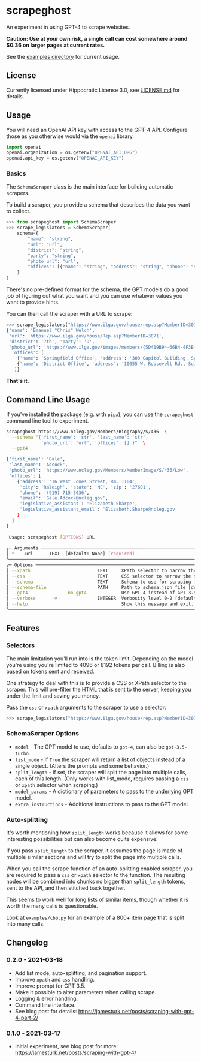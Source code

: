 # scrapeghost

An experiment in using GPT-4 to scrape websites.

**Caution: Use at your own risk, a single call can cost somewhere around $0.36 on larger pages at current rates.**

See the [examples directory](https://github.com/jamesturk/scrapeghost/tree/main/examples) for current usage.

## License

Currently licensed under Hippocratic License 3.0, see [LICENSE.md](LICENSE.md) for details.

## Usage

You will need an OpenAI API key with access to the GPT-4 API.  Configure those as you otherwise would via the `openai` library.

```python
import openai
openai.organization = os.getenv("OPENAI_API_ORG")
openai.api_key = os.getenv("OPENAI_API_KEY")
```

### Basics

The `SchemaScraper` class is the main interface for building automatic scrapers.

To build a scraper, you provide a schema that describes the data you want to collect.

```python
>>> from scrapeghost import SchemaScraper
>>> scrape_legislators = SchemaScraper(
    schema={
        "name": "string",
        "url": "url",
        "district": "string",
        "party": "string",
        "photo_url": "url",
        "offices": [{"name": "string", "address": "string", "phone": "string"}],
    }
)
```

There's no pre-defined format for the schema, the GPT models do a good job of figuring out what you want and you can use whatever values you want to provide hints.

You can then call the scraper with a URL to scrape:

```python
>>> scrape_legislators("https://www.ilga.gov/house/rep.asp?MemberID=3071")
{'name': 'Emanuel "Chris" Welch',
 'url': 'https://www.ilga.gov/house/Rep.asp?MemberID=3071',
 'district': '7th', 'party': 'D', 
 'photo_url': 'https://www.ilga.gov/images/members/{5D419B94-66B4-4F3B-86F1-BFF37B3FA55C}.jpg',
  'offices': [
    {'name': 'Springfield Office', 'address': '300 Capitol Building, Springfield, IL 62706', 'phone': '(217) 782-5350'},
    {'name': 'District Office', 'address': '10055 W. Roosevelt Rd., Suite E, Westchester, IL 60154', 'phone': '(708) 450-1000'}
   ]}
```

**That's it.**

## Command Line Usage

If you've installed the package (e.g. with `pipx`), you can use the `scrapeghost` command line tool to experiment.

```bash
scrapeghost https://www.ncleg.gov/Members/Biography/S/436  \
  --schema "{'first_name': 'str', 'last_name': 'str',
             'photo_url': 'url', 'offices': [] }"  \
  --gpt4

{'first_name': 'Gale',
 'last_name': 'Adcock',
 'photo_url': 'https://www.ncleg.gov/Members/MemberImage/S/436/Low',
 'offices': [
    {'address': '16 West Jones Street, Rm. 1104',
     'city': 'Raleigh', 'state': 'NC', 'zip': '27601',
     'phone': '(919) 715-3036',
     'email': 'Gale.Adcock@ncleg.gov',
     'legislative_assistant': 'Elizabeth Sharpe',
     'legislative_assistant_email': 'Elizabeth.Sharpe@ncleg.gov'
    }
  ]
}
```

```bash
 Usage: scrapeghost [OPTIONS] URL                                                                                               
                                                                                                                                
╭─ Arguments ───────────────────────────────────────────────────────────────────────────────────────╮
│ *    url      TEXT  [default: None] [required]                                                    │
╰───────────────────────────────────────────────────────────────────────────────────────────────────╯
╭─ Options ─────────────────────────────────────────────────────────────────────────────────────────╮
│ --xpath                         TEXT     XPath selector to narrow the scrape [default: None]      │
│ --css                           TEXT     CSS selector to narrow the scrape [default: None]        │
│ --schema                        TEXT     Schema to use for scraping [default: None]               │
│ --schema-file                   PATH     Path to schema.json file [default: None]                 │
│ --gpt4             --no-gpt4             Use GPT-4 instead of GPT-3.5-turbo [default: no-gpt4]    │
│ --verbose      -v               INTEGER  Verbosity level 0-2 [default: 0]                         │
│ --help                                   Show this message and exit.                              │
╰───────────────────────────────────────────────────────────────────────────────────────────────────╯
```

## Features

### Selectors

The main limitation you'll run into is the token limit. Depending on the model you're using you're limited to 4096 or 8192 tokens per call. Billing is also based on tokens sent and received.

One strategy to deal with this is to provide a CSS or XPath selector to the scraper. This will pre-filter the HTML that is sent to the server, keeping you under the limit and saving you money.

Pass the `css` or `xpath` arguments to the scraper to use a selector:

```python
>>> scrape_legislators("https://www.ilga.gov/house/rep.asp?MemberID=3071", xpath="//table[1]")
```

### SchemaScraper Options

* `model` - The GPT model to use, defaults to `gpt-4`, can also be `gpt-3.5-turbo`.
* `list_mode` - If `True` the scraper will return a list of objects instead of a single object. (Alters the prompts and some behavior.)
* `split_length` - If set, the scraper will split the page into multiple calls, each of this length. (Only works with list_mode, requires passing a `css` or `xpath` selector when scraping.)
* `model_params` - A dictionary of parameters to pass to the underlying GPT model.
* `extra_instructions` - Additional instructions to pass to the GPT model.

### Auto-splitting

It's worth mentioning how `split_length` works because it allows for some interesting possibilities but can also become quite expensive.

If you pass `split_length` to the scraper, it assumes the page is made of multiple similar sections and will try to split the page into multiple calls.  

When you call the scrape function of an auto-splitting enabled scraper, you are required to pass a `css` or `xpath` selector to the function.  The resulting nodes will be combined into chunks no bigger than `split_length` tokens, sent to the API, and then stitched back together.

This seems to work well for long lists of similar items, though whether it is worth the many calls is questionable.

Look at `examples/cbb.py` for an example of a 800+ item page that is split into many calls.

## Changelog

### 0.2.0 - 2021-03-18

* Add list mode, auto-splitting, and pagination support.
* Improve `xpath` and `css` handling.
* Improve prompt for GPT 3.5.
* Make it possible to alter parameters when calling scrape.
* Logging & error handling.
* Command line interface.
* See blog post for details: <https://jamesturk.net/posts/scraping-with-gpt-4-part-2/>

### 0.1.0 - 2021-03-17

* Initial experiment, see blog post for more: <https://jamesturk.net/posts/scraping-with-gpt-4/>
